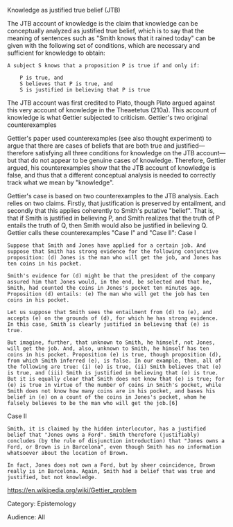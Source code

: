 Knowledge as justified true belief (JTB)

The JTB account of knowledge is the claim that knowledge can be conceptually analyzed as justified true belief, which is to say that the meaning of sentences such as "Smith knows that it rained today" can be given with the following set of conditions, which are necessary and sufficient for knowledge to obtain:

    A subject S knows that a proposition P is true if and only if:

        P is true, and
        S believes that P is true, and
        S is justified in believing that P is true

The JTB account was first credited to Plato, though Plato argued against this very account of knowledge in the Theaetetus (210a). This account of knowledge is what Gettier subjected to criticism.
Gettier's two original counterexamples

Gettier's paper used counterexamples (see also thought experiment) to argue that there are cases of beliefs that are both true and justified—therefore satisfying all three conditions for knowledge on the JTB account—but that do not appear to be genuine cases of knowledge. Therefore, Gettier argued, his counterexamples show that the JTB account of knowledge is false, and thus that a different conceptual analysis is needed to correctly track what we mean by "knowledge".

Gettier's case is based on two counterexamples to the JTB analysis. Each relies on two claims. Firstly, that justification is preserved by entailment, and secondly that this applies coherently to Smith's putative "belief". That is, that if Smith is justified in believing P, and Smith realizes that the truth of P entails the truth of Q, then Smith would also be justified in believing Q. Gettier calls these counterexamples "Case I" and "Case II":
Case I

    Suppose that Smith and Jones have applied for a certain job. And suppose that Smith has strong evidence for the following conjunctive proposition: (d) Jones is the man who will get the job, and Jones has ten coins in his pocket.

    Smith's evidence for (d) might be that the president of the company assured him that Jones would, in the end, be selected and that he, Smith, had counted the coins in Jones's pocket ten minutes ago. Proposition (d) entails: (e) The man who will get the job has ten coins in his pocket.

    Let us suppose that Smith sees the entailment from (d) to (e), and accepts (e) on the grounds of (d), for which he has strong evidence. In this case, Smith is clearly justified in believing that (e) is true.

    But imagine, further, that unknown to Smith, he himself, not Jones, will get the job. And, also, unknown to Smith, he himself has ten coins in his pocket. Proposition (e) is true, though proposition (d), from which Smith inferred (e), is false. In our example, then, all of the following are true: (i) (e) is true, (ii) Smith believes that (e) is true, and (iii) Smith is justified in believing that (e) is true. But it is equally clear that Smith does not know that (e) is true; for (e) is true in virtue of the number of coins in Smith's pocket, while Smith does not know how many coins are in his pocket, and bases his belief in (e) on a count of the coins in Jones's pocket, whom he falsely believes to be the man who will get the job.[6]

Case II

    Smith, it is claimed by the hidden interlocutor, has a justified belief that "Jones owns a Ford". Smith therefore (justifiably) concludes (by the rule of disjunction introduction) that "Jones owns a Ford, or Brown is in Barcelona", even though Smith has no information whatsoever about the location of Brown.

    In fact, Jones does not own a Ford, but by sheer coincidence, Brown really is in Barcelona. Again, Smith had a belief that was true and justified, but not knowledge.
    
https://en.wikipedia.org/wiki/Gettier_problem

Category: Epistemology

Audience: All
